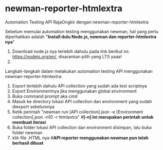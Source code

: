 # newman-reporter-htmlextra
Automation Testing API RajaOngkir dengan newman-reporter-htmlextra

Sebelum memulai automation testing menggunakan newman, hal yang perlu diperhatikan adalah "**Install dulu Node.js, newman dan reporter-htmlextra nya**"
1. Download node.js nya terlebih dahulu pada link berikut ini: https://nodejs.org/en/, disarankan pilih yang LTS yaaa!
2. 

Langkah-langkah dalam melakukan automation testing API menggunakan newman-reporter-htmlextra:
1. Export terlebih dahulu API collection yang sudah ada test scriptnya
2. Export Environmentnya jika menggunakan global environment
3. Buka command prompt aka cmd
4. Masuk ke directory lokasi API collection dan environment yang sudah diexport sebelumnya
5. Ketik perintah "newman run [API collection].json -e [Environment collection].json -n10 -r htmlextra"  #**[-n] ini merupakan perintah untuk membuat iterasi**
6. Buka folder lokasi API collection dan environment disimpan, lalu buka folder newman
7. klik file .HTML nya #**API reporter menggunakan newman pun telah berhasil dibuat**
